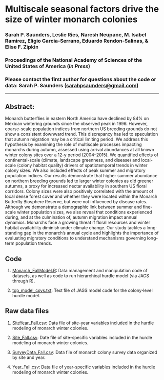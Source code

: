 # Multiscale seasonal factors drive the size of winter monarch colonies

### Sarah P. Saunders, Leslie Ries, Naresh Neupane, M. Isabel Ramirez, Eligio Garcia-Serrano, Eduardo Rendon-Salinas, & Elise F. Zipkin

### Proceedings of the National Academy of Sciences of the United States of America (*In Press*)

### Please contact the first author for questions about the code or data: Sarah P. Saunders (sarahpsaunders@gmail.com)
________________________________________________________________________________________________________________________________________
## Abstract:
Monarch butterflies in eastern North America have declined by 84% on Mexican wintering grounds since the observed peak in 1996. However, coarse-scale population indices from northern US breeding grounds do not show a consistent downward trend. This discrepancy has led to speculation that autumn migration may be a critical limiting period. We address this hypothesis by examining the role of multiscale processes impacting monarchs during autumn, assessed using arrival abundances at all known winter colony sites over a 12-y period (2004–2015). We quantified effects of continental-scale (climate, landscape greenness, and disease) and local-scale (colony habitat quality) drivers of spatiotemporal trends in winter colony sizes. We also included effects of peak summer and migratory population indices. Our results demonstrate that higher summer abundance on northern breeding grounds led to larger winter colonies as did greener autumns, a proxy for increased nectar availability in southern US floral corridors. Colony sizes were also positively correlated with the amount of local dense forest cover and whether they were located within the Monarch Butterfly Biosphere Reserve, but were not influenced by disease rates. Although we demonstrate a demographic link between summer and fine-scale winter population sizes, we also reveal that conditions experienced during, and at the culmination of, autumn migration impact annual dynamics. Monarchs face a growing threat if floral resources and winter habitat availability diminish under climate change. Our study tackles a long-standing gap in the monarch’s annual cycle and highlights the importance of evaluating migratory conditions to understand mechanisms governing long-term population trends.

## Code 
1. [Monarch_FallModel.R](https://github.com/zipkinlab/Saunders_etal_2019_PNAS/blob/master/Monarch_FallModel.R): Data management and manipulation code of datasets, as well as code to run hierarchical hurdle model (via JAGS through R). 

2. [top_model_covs.txt](https://github.com/zipkinlab/Saunders_etal_2019_PNAS/blob/master/top_model_covs.txt): Text file of JAGS model code for the colony-level hurdle model.

## Raw data files

1) [SiteYear_Fall.csv](https://github.com/zipkinlab/Saunders_etal_2019_PNAS/blob/master/SiteYear_Fall.csv): Data file of site-year variables included in the hurdle modeling of monarch winter colonies.

2) [Site_Fall.csv](https://github.com/zipkinlab/Saunders_etal_2019_PNAS/blob/master/Site_Fall.csv): Date file of site-specific variables included in the hurdle modeling of monarch winter colonies.

3) [SurveyData_Fall.csv](https://github.com/zipkinlab/Saunders_etal_2019_PNAS/blob/master/SurveyData_Fall.csv): Data file of monarch colony survey data organized by site and year.

4) [Year_Fall.csv](https://github.com/zipkinlab/Saunders_etal_2019_PNAS/blob/master/Year_Fall.csv): Data file of year-specific variables included in the hurdle modeling of monarch winter colonies.


